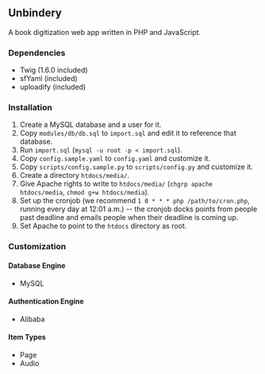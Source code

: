 ## Unbindery

A book digitization web app written in PHP and JavaScript.

### Dependencies

* Twig (1.6.0 included)
* sfYaml (included)
* uploadify (included)

### Installation

1. Create a MySQL database and a user for it.
2. Copy `modules/db/db.sql` to `import.sql` and edit it to reference that database.
3. Run `import.sql` (`mysql -u root -p < import.sql`).
4. Copy `config.sample.yaml` to `config.yaml` and customize it.
5. Copy `scripts/config.sample.py` to `scripts/config.py` and customize it.
6. Create a directory `htdocs/media/`.
7. Give Apache rights to write to `htdocs/media/` (`chgrp apache htdocs/media`, `chmod g+w htdocs/media`).
8. Set up the cronjob (we recommend `1 0 * * * php /path/to/cron.php`, running every day at 12:01 a.m.) -- the cronjob docks points from people past deadline and emails people when their deadline is coming up.
9. Set Apache to point to the `htdocs` directory as root.

### Customization

#### Database Engine

* MySQL

#### Authentication Engine

* Alibaba

#### Item Types

* Page
* Audio
